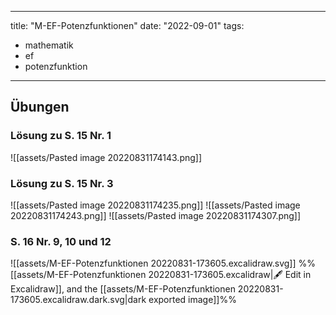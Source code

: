 
---
title: "M-EF-Potenzfunktionen"
date: "2022-09-01"
tags:
- mathematik
- ef
- potenzfunktion
---
## Übungen
### Lösung zu S. 15 Nr. 1
![[assets/Pasted image 20220831174143.png]]
### Lösung zu S. 15 Nr. 3
![[assets/Pasted image 20220831174235.png]]
![[assets/Pasted image 20220831174243.png]]
![[assets/Pasted image 20220831174307.png]]
### S. 16 Nr. 9, 10 und 12
![[assets/M-EF-Potenzfunktionen 20220831-173605.excalidraw.svg]]
%%[[assets/M-EF-Potenzfunktionen 20220831-173605.excalidraw|🖋 Edit in Excalidraw]], and the [[assets/M-EF-Potenzfunktionen 20220831-173605.excalidraw.dark.svg|dark exported image]]%%
